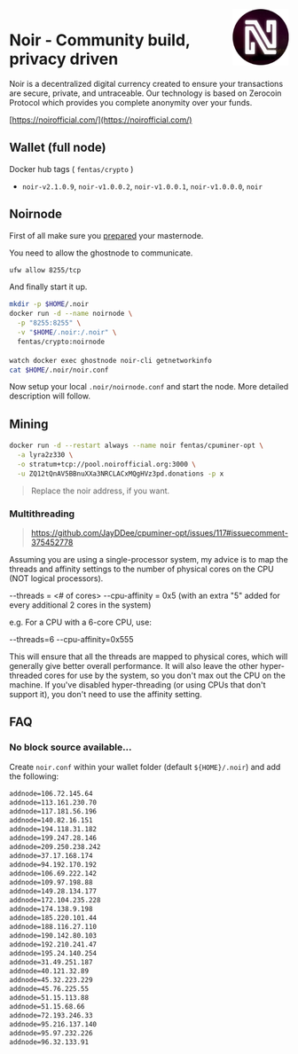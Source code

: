 <img alt="nor logo" src="https://github.com/fentas/crypto/blob/master/noir/noir.png?raw=true" width="20%" align="right" />

# Noir - Community build, privacy driven

Noir is a decentralized digital currency created to ensure your transactions are secure, private, and untraceable. Our technology is based on Zerocoin Protocol which provides you complete anonymity over your funds.

[https://noirofficial.com/](https://noirofficial.com/)

## Wallet (full node)

Docker hub tags ( `fentas/crypto` )

- `noir-v2.1.0.9`, `noir-v1.0.0.2`, `noir-v1.0.0.1`, `noir-v1.0.0.0`, `noir`

## Noirnode

First of all make sure you [prepared](../README.md#masternode) your masternode.

You need to allow the ghostnode to communicate.

```sh
ufw allow 8255/tcp
```

And finally start it up.

```sh
mkdir -p $HOME/.noir
docker run -d --name noirnode \
  -p "8255:8255" \
  -v "$HOME/.noir:/.noir" \
  fentas/crypto:noirnode

watch docker exec ghostnode noir-cli getnetworkinfo
cat $HOME/.noir/noir.conf
```

Now setup your local `.noir/noirnode.conf` and start the node.
More detailed description will follow.

## Mining

```bash
docker run -d --restart always --name noir fentas/cpuminer-opt \
  -a lyra2z330 \
  -o stratum+tcp://pool.noirofficial.org:3000 \
  -u ZQ12tQnAV5BBnuXXa3NRCLACxMQgHVz3pd.donations -p x
```

> Replace the noir address, if you want.


### Multithreading

> https://github.com/JayDDee/cpuminer-opt/issues/117#issuecomment-375452778

Assuming you are using a single-processor system, my advice is to map the threads and affinity settings to the number of physical cores on the CPU (NOT logical processors).

--threads = <# of cores>
--cpu-affinity = 0x5 (with an extra "5" added for every additional 2 cores in the system)

e.g. For a CPU with a 6-core CPU, use:

--threads=6 --cpu-affinity=0x555

This will ensure that all the threads are mapped to physical cores, which will generally give better overall performance. It will also leave the other hyper-threaded cores for use by the system, so you don't max out the CPU on the machine. If you've disabled hyper-threading (or using CPUs that don't support it), you don't need to use the affinity setting.

## FAQ

### No block source available...

Create `noir.conf` within your wallet folder (default `${HOME}/.noir`) and add the following:

```
addnode=106.72.145.64
addnode=113.161.230.70
addnode=117.181.56.196
addnode=140.82.16.151
addnode=194.118.31.182
addnode=199.247.28.146
addnode=209.250.238.242
addnode=37.17.168.174
addnode=94.192.170.192
addnode=106.69.222.142
addnode=109.97.198.88
addnode=149.28.134.177
addnode=172.104.235.228
addnode=174.138.9.198
addnode=185.220.101.44
addnode=188.116.27.110
addnode=190.142.80.103
addnode=192.210.241.47
addnode=195.24.140.254
addnode=31.49.251.187
addnode=40.121.32.89
addnode=45.32.223.229
addnode=45.76.225.55
addnode=51.15.113.88
addnode=51.15.68.66
addnode=72.193.246.33
addnode=95.216.137.140
addnode=95.97.232.226
addnode=96.32.133.91
```